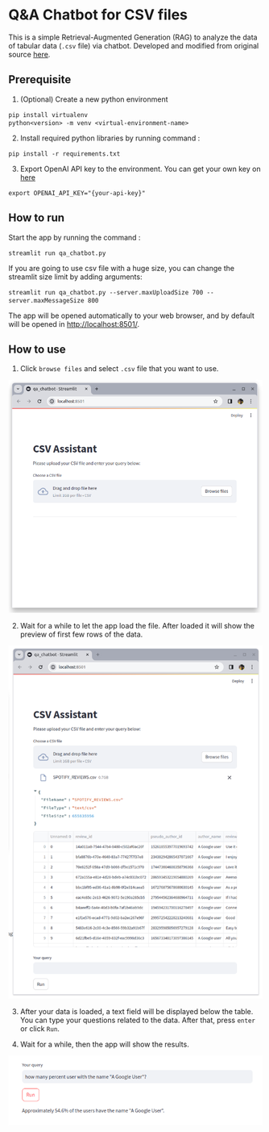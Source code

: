 # Q&A Chatbot for CSV files
This is a simple Retrieval-Augmented Generation (RAG) to analyze the data of tabular data (`.csv` file) via chatbot. Developed and modified from original source [here](https://www.mlq.ai/csv-assistant-langchain/).


## Prerequisite

1. (Optional) Create a new python environment
```
pip install virtualenv
python<version> -m venv <virtual-environment-name>
```

2. Install required python libraries by running command :
```
pip install -r requirements.txt
```

3. Export OpenAI API key to the environment. You can get your own key on [here](https://platform.openai.com/api-keys)
```
export OPENAI_API_KEY="{your-api-key}"
```

## How to run
Start the app by running the command :
```
streamlit run qa_chatbot.py
```

If you are going to use csv file with a huge size, you can change the streamlit size limit by adding arguments:
```
streamlit run qa_chatbot.py --server.maxUploadSize 700 --server.maxMessageSize 800
```

The app will be opened automatically to your web browser, and by default will be opened in [http://localhost:8501/](http://localhost:8501/).

## How to use
1. Click `browse files` and select `.csv` file that you want to use.

![Initial display after the app opened for the first time](assets/01_initial.png)

2. Wait for a while to let the app load the file. After loaded it will show the preview of first few rows of the data.

![Data loaded](assets/02_dataloaded.png)

3. After your data is loaded, a text field will be displayed below the table. You can type your questions related to the data. After that, press `enter` or click `Run`.

4. Wait for a while, then the app will show the results.

![Question answered](assets/03_question.png)
